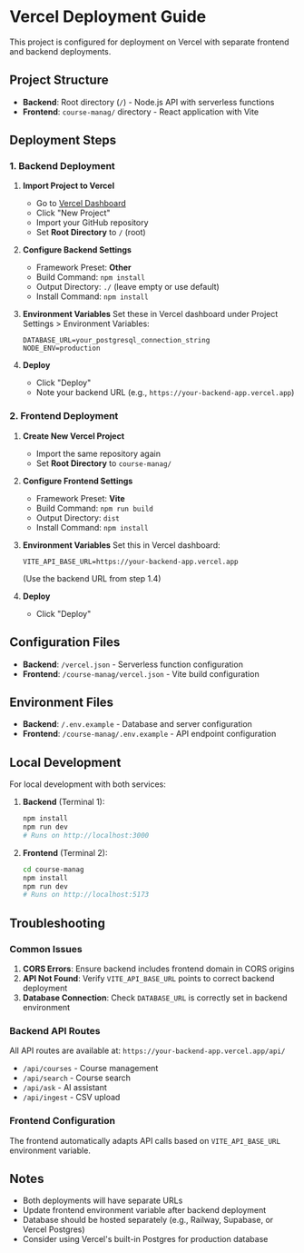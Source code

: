 # Vercel Deployment Guide

This project is configured for deployment on Vercel with separate frontend and backend deployments.

## Project Structure
- **Backend**: Root directory (`/`) - Node.js API with serverless functions
- **Frontend**: `course-manag/` directory - React application with Vite

## Deployment Steps

### 1. Backend Deployment

1. **Import Project to Vercel**
   - Go to [Vercel Dashboard](https://vercel.com/dashboard)
   - Click "New Project"
   - Import your GitHub repository
   - Set **Root Directory** to `/` (root)

2. **Configure Backend Settings**
   - Framework Preset: **Other**
   - Build Command: `npm install`
   - Output Directory: `./` (leave empty or use default)
   - Install Command: `npm install`

3. **Environment Variables**
   Set these in Vercel dashboard under Project Settings > Environment Variables:
   ```
   DATABASE_URL=your_postgresql_connection_string
   NODE_ENV=production
   ```

4. **Deploy**
   - Click "Deploy"
   - Note your backend URL (e.g., `https://your-backend-app.vercel.app`)

### 2. Frontend Deployment

1. **Create New Vercel Project**
   - Import the same repository again
   - Set **Root Directory** to `course-manag/`

2. **Configure Frontend Settings**
   - Framework Preset: **Vite**
   - Build Command: `npm run build`
   - Output Directory: `dist`
   - Install Command: `npm install`

3. **Environment Variables**
   Set this in Vercel dashboard:
   ```
   VITE_API_BASE_URL=https://your-backend-app.vercel.app
   ```
   (Use the backend URL from step 1.4)

4. **Deploy**
   - Click "Deploy"

## Configuration Files

- **Backend**: `/vercel.json` - Serverless function configuration
- **Frontend**: `/course-manag/vercel.json` - Vite build configuration

## Environment Files

- **Backend**: `/.env.example` - Database and server configuration
- **Frontend**: `/course-manag/.env.example` - API endpoint configuration

## Local Development

For local development with both services:

1. **Backend** (Terminal 1):
   ```bash
   npm install
   npm run dev
   # Runs on http://localhost:3000
   ```

2. **Frontend** (Terminal 2):
   ```bash
   cd course-manag
   npm install
   npm run dev
   # Runs on http://localhost:5173
   ```

## Troubleshooting

### Common Issues

1. **CORS Errors**: Ensure backend includes frontend domain in CORS origins
2. **API Not Found**: Verify `VITE_API_BASE_URL` points to correct backend deployment
3. **Database Connection**: Check `DATABASE_URL` is correctly set in backend environment

### Backend API Routes
All API routes are available at: `https://your-backend-app.vercel.app/api/`
- `/api/courses` - Course management
- `/api/search` - Course search
- `/api/ask` - AI assistant
- `/api/ingest` - CSV upload

### Frontend Configuration
The frontend automatically adapts API calls based on `VITE_API_BASE_URL` environment variable.

## Notes

- Both deployments will have separate URLs
- Update frontend environment variable after backend deployment
- Database should be hosted separately (e.g., Railway, Supabase, or Vercel Postgres)
- Consider using Vercel's built-in Postgres for production database